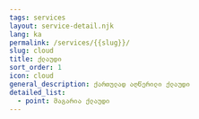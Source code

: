 ```yaml
---
tags: services
layout: service-detail.njk
lang: ka
permalink: /services/{{slug}}/
slug: cloud
title: ქლაუდი
sort_order: 1
icon: cloud
general_description: ქართულად აღწერილი ქლაუდი
detailed_list:
  - point: მაგარია ქლაუდი
---
```

